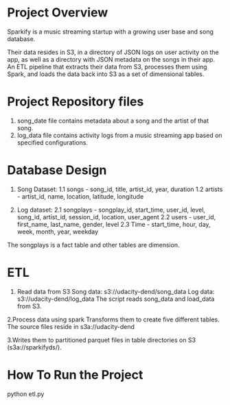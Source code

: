 # Project Overview
Sparkify is a music streaming startup with a growing user base and song database.

Their data resides in S3, in a directory of JSON logs on user activity on the app, as well as a directory with JSON metadata on the songs in their app.
An ETL pipeline that extracts their data from S3, processes them using Spark, and loads the data back into S3 as a set of dimensional tables.

# Project Repository files
1. song_date file contains metadata about a song and the artist of that song. 
2. log_data file contains activity logs from a music streaming app based on specified configurations.

# Database Design
1. Song Dataset:
1.1 songs - song_id, title, artist_id, year, duration
1.2 artists - artist_id, name, location, latitude, longitude

2. Log dataset:
2.1 songplays - songplay_id, start_time, user_id, level, song_id, artist_id, session_id, location, user_agent
2.2 users - user_id, first_name, last_name, gender, level
2.3 Time -  start_time, hour, day, week, month, year, weekday

The songplays is a fact table and other tables are dimension.

# ETL
1. Read data from S3
Song data: s3://udacity-dend/song_data
Log data: s3://udacity-dend/log_data
The script reads song_data and load_data from S3.

2.Process data using spark
Transforms them to create five different tables.
The source files reside in s3a://udacity-dend

3.Writes them to partitioned parquet files in table directories on S3 (s3a://sparkifyds/).

# How To Run the Project
python etl.py
